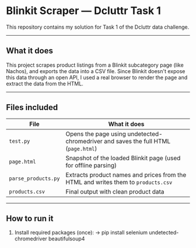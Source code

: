# Blinkit Scraper — Dcluttr Task 1

This repository contains my solution for Task 1 of the Dcluttr data challenge.

---

## What it does

This project scrapes product listings from a Blinkit subcategory page (like Nachos), and exports the data into a CSV file. Since Blinkit doesn't expose this data through an open API, I used a real browser to render the page and extract the data from the HTML.

---

## Files included

| File | What it does |
|------|---------------|
| `test.py` | Opens the page using undetected-chromedriver and saves the full HTML (`page.html`) |
| `page.html` | Snapshot of the loaded Blinkit page (used for offline parsing) |
| `parse_products.py` | Extracts product names and prices from the HTML and writes them to `products.csv` |
| `products.csv` | Final output with clean product data |

---

## How to run it

1. Install required packages (once):
   ->
   pip install selenium undetected-chromedriver beautifulsoup4
